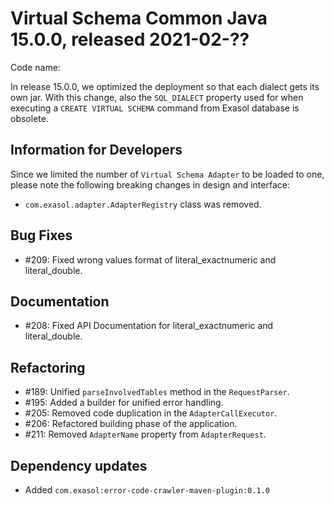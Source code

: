# Virtual Schema Common Java 15.0.0, released 2021-02-??

Code name: 

In release 15.0.0, we optimized the deployment so that each dialect gets its own jar. With this change, also the `SQL_DIALECT` property used for when executing a `CREATE VIRTUAL SCHEMA` command from Exasol database is obsolete.

## Information for Developers

Since we limited the number of `Virtual Schema Adapter` to be loaded to one, please note the following breaking changes in
design and interface:

* `com.exasol.adapter.AdapterRegistry` class was removed.

## Bug Fixes

* #209: Fixed wrong values format of literal_exactnumeric and literal_double.

## Documentation

* #208: Fixed API Documentation for literal_exactnumeric and literal_double.

## Refactoring

* #189: Unified `parseInvolvedTables` method in the `RequestParser`.
* #195: Added a builder for unified error handling.
* #205: Removed code duplication in the `AdapterCallExecutor`.
* #206: Refactored building phase of the application.
* #211: Removed `AdapterName` property from `AdapterRequest`.

## Dependency updates

* Added `com.exasol:error-code-crawler-maven-plugin:0.1.0`